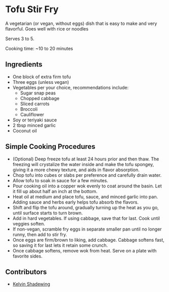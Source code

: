 # Tofu Stir Fry

A vegetarian (or vegan, without eggs) dish that is easy to make and very flavorful. Goes well with rice or noodles

Serves 3 to 5.

Cooking time: ~10 to 20 minutes

## Ingredients

- One block of extra firm tofu
- Three eggs (unless vegan)
- Vegetables per your choice, recommendations include:
  - Sugar snap peas
  - Chopped cabbage
  - Sliced carrots
  - Broccoli
  - Cauliflower
- Soy or teriyaki sauce
- 2 tbsp minced garlic
- Coconut oil

## Simple Cooking Procedures

- (Optional) Deep freeze tofu at least 24 hours prior and then thaw. The freezing will crystalize the water inside and make the tofu spongey, giving it a more chewy texture, and aids in flavor absorption.
- Chop tofu into cubes or slabs per preference and carefully drain water.
- Allow tofu to soak in sauce for a few minutes.
- Pour cooking oil into a copper wok evenly to coat around the basin. Let it fill up about half an inch at the bottom.
- Heat oil at medium and place tofu, sauce, and minced garlic into pan. Adding sauce and herbs early helps tofu absorb the flavors.
- Shift and flip the tofu around, gradually turning up the heat as you go, until surface starts to turn brown.
- Add in hard vegetables. If using cabbage, save that for last. Cook until veggies soften.
- If non-vegan, scramble fry eggs in separate smaller pan until no longer runny, then add to stir fry.
- Once eggs are firm/brown to liking, add cabbage. Cabbage softens fast, so saving it for last lets it retain some crunch.
- Once cabbage softens, remove wok from heat. Serve on a plate with favorite sides.

## Contributors

- [Kelvin Shadewing](https://odysee.com/@KelvinShadewing:d)
